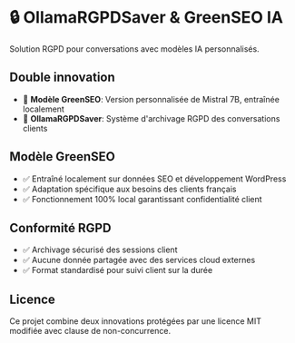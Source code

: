 # 🔒 OllamaRGPDSaver & GreenSEO IA

Solution RGPD pour conversations avec modèles IA personnalisés.

## Double innovation
- 🧠 **Modèle GreenSEO**: Version personnalisée de Mistral 7B, entraînée localement
- 🔐 **OllamaRGPDSaver**: Système d'archivage RGPD des conversations clients

## Modèle GreenSEO
- ✅ Entraîné localement sur données SEO et développement WordPress
- ✅ Adaptation spécifique aux besoins des clients français
- ✅ Fonctionnement 100% local garantissant confidentialité client

## Conformité RGPD
- ✅ Archivage sécurisé des sessions client
- ✅ Aucune donnée partagée avec des services cloud externes
- ✅ Format standardisé pour suivi client sur la durée

## Licence
Ce projet combine deux innovations protégées par une licence MIT modifiée avec clause de non-concurrence.
